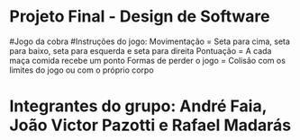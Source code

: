 # Projeto Final - Design de Software

#Jogo da cobra
#Instruções do jogo:
Movimentação = Seta para cima, seta para baixo, seta para esquerda e seta para direita
Pontuação = A cada maça comida recebe um ponto
Formas de perder o jogo = Colisão com os limites do jogo ou com o próprio corpo

# Integrantes do grupo: André Faia, João Victor Pazotti e Rafael Madarás

